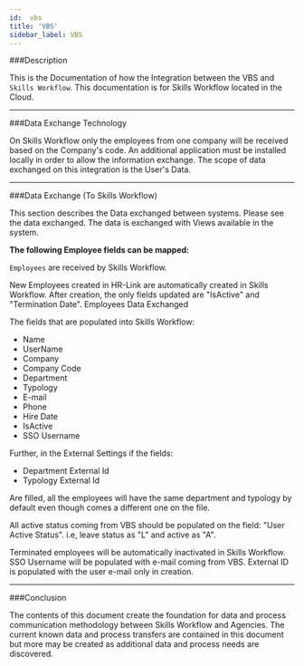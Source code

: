 ```yaml
---
id:  vbs
title: 'VBS'
sidebar_label: VBS
---
```


###Description

This is the Documentation of how the Integration between the VBS and `Skills Workflow`. This documentation is for Skills Workflow located in the Cloud.

---

###Data Exchange Technology

On Skills Workflow only the employees from one company will be received based on the Company's code.
An additional application must be installed locally in order to allow the information exchange.
The scope of data exchanged on this integration is the User's Data.

---

###Data Exchange (To Skills Workflow)

This section describes the Data exchanged between systems. Please see the data exchanged.
The data is exchanged with Views available in the system.


**The following Employee fields can be mapped:** <br />

`Employees` are received by Skills Workflow. 

New Employees created in HR-Link are automatically created in Skills Workflow.
After creation, the only fields updated are "IsActive" and "Termination Date".
Employees Data Exchanged

The fields that are populated into Skills Workflow:

- Name
- UserName
- Company
- Company Code
- Department
- Typology
- E-mail
- Phone
- Hire Date
- IsActive
- SSO Username

Further, in the External Settings if the fields:

- Department External Id
- Typology External Id

Are filled, all the employees will have the same department and typology by default even though comes a different one on the file.

All active status coming from VBS should be populated on the field: "User Active Status". i.e, leave status as "L" and active as "A".

Terminated employees will be automatically inactivated in Skills Workflow.
SSO Username will be populated with e-mail coming from VBS.
External ID is populated with the user e-mail only in creation.

---

###Conclusion

The contents of this document create the foundation for data and process communication methodology between Skills Workflow and Agencies. The current known data and process transfers are contained in this document but more may be created as additional data and process needs are discovered.
